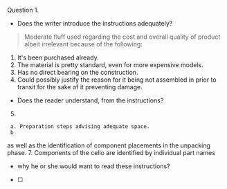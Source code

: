 Question 1. 
- Does the writer introduce the instructions adequately?
> Moderate fluff used regarding the cost and overall quality of product albeit irrelevant because of the following:
1. It's been purchased already.
2. The material is pretty standard, even for more expensive models.
3. Has no direct bearing on the construction.
4. Could possibly justify the reason for it being not assembled in prior to transit for the sake of it preventing damage.
- Does the reader understand, from the instructions?
5.
	
	 a. Preparation steps advising adequate space.
	 b
 as well as the identification of component placements in the unpacking phase. 
7. Components of the cello are identified by individual part names
- why he or she would want to read these instructions?

- [ ] 
<!--stackedit_data:
eyJoaXN0b3J5IjpbLTE1MjEzNTcxNDRdfQ==
-->